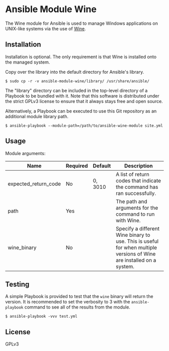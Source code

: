 # Ansible Module Wine

The Wine module for Ansible is used to manage Windows applications on UNIX-like systems via the use of [Wine](https://winehq.org).


## Installation

Installation is optional. The only requirement is that Wine is installed onto the managed system.

Copy over the library into the default directory for Ansible's library.

```
$ sudo cp -r -v ansible-module-wine/library/ /usr/share/ansible/
```

The "library" directory can be included in the top-level directory of a Playbook to be bundled with it. Note that this software is distributed under the strict GPLv3 license to ensure that it always stays free and open source.

Alternatively, a Playbook can be executed to use this Git repository as an additional module library path.

```
$ ansible-playbook --module-path=/path/to/ansible-wine-module site.yml
```


## Usage

Module arguments:

| Name | Required | Default | Description
| --- | --- | --- | --- |
| expected_return_code | No | 0, 3010 | A list of return codes that indicate the command has ran successfully.
| path | Yes | | The path and arguments for the command to run with Wine. |
| wine_binary | No | | Specify a different Wine binary to use. This is useful for when multiple versions of Wine are installed on a system. |


## Testing

A simple Playbook is provided to test that the `wine` binary will return the version. It is recommended to set the verbosity to 3 with the `ansible-playbook` command to see all of the results from the module.

```
$ ansible-playbook -vvv test.yml
```


## License

GPLv3
